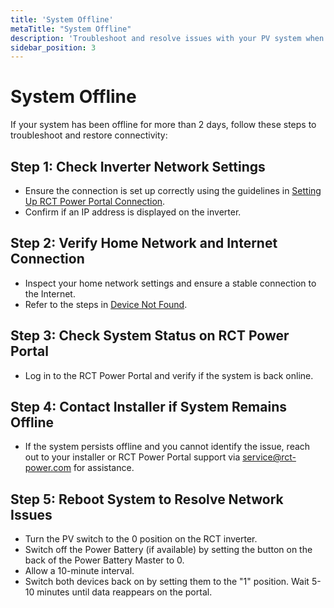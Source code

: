 ```yaml
---
title: 'System Offline'
metaTitle: "System Offline"
description: 'Troubleshoot and resolve issues with your PV system when it is offline.'
sidebar_position: 3
---
```


# System Offline

If your system has been offline for more than 2 days, follow these steps to troubleshoot and restore connectivity:

## Step 1: Check Inverter Network Settings

- Ensure the connection is set up correctly using the guidelines in [Setting Up RCT Power Portal Connection](/end-user-manual/requirements.md).
- Confirm if an IP address is displayed on the inverter.

## Step 2: Verify Home Network and Internet Connection

- Inspect your home network settings and ensure a stable connection to the Internet.
- Refer to the steps in [Device Not Found](/end-user-manual/troubleshooting/device-not-found).

## Step 3: Check System Status on RCT Power Portal

- Log in to the RCT Power Portal and verify if the system is back online.

## Step 4: Contact Installer if System Remains Offline

- If the system persists offline and you cannot identify the issue, reach out to your installer or RCT Power Portal
  support via [service@rct-power.com](mailto:service@rct-power.com) for assistance.

## Step 5: Reboot System to Resolve Network Issues

- Turn the PV switch to the 0 position on the RCT inverter.
- Switch off the Power Battery (if available) by setting the button on the back of the Power Battery Master to 0.
- Allow a 10-minute interval.
- Switch both devices back on by setting them to the "1" position. Wait 5-10 minutes until data reappears on the portal.
